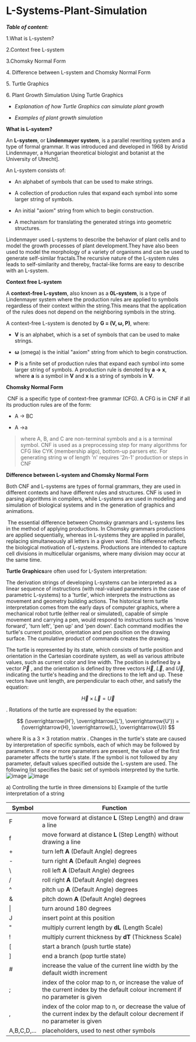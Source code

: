 # L-Systems-Plant-Simulation

***Table of content:***

1.What is L-system?

2.Context free L-system

3.Chomsky Normal Form

4\. Difference between L-system and Chomsky Normal Form

5\. Turtle Graphics

6\. Plant Growth Simulation Using Turtle Graphics

-   *Explanation of how Turtle Graphics can simulate plant
    growth*

-   *Examples of plant growth
    simulation*

**What is L-system?**

An **L-system**, or **Lindenmayer system**, is a parallel rewriting
system and a type of formal grammar. It was introduced and developed in
1968 by Aristid Lindenmayer, a Hungarian theoretical biologist and
botanist at the University of
Utrecht].

An L-system consists of:

-   An alphabet of symbols that can be used to make strings.

-   A collection of production rules that expand each symbol into some
    larger string of symbols.

-   An initial "axiom" string from which to begin construction.

-   A mechanism for translating the generated strings into geometric
    structures.

Lindenmayer used L-systems to describe the behavior of plant cells and
to model the growth processes of plant development.They have also been
used to model the morphology of a variety of organisms and can be used
to generate self-similar
fractals.The recursive nature
of the L-system rules leads to self-similarity and thereby, fractal-like
forms are easy to describe with an
L-system.

**Context free L-system**

A **context-free L-system**, also known as a **0L-system**, is a type
of Lindenmayer system where the production rules are applied to symbols
regardless of their context within the
string.This
means that the application of the rules does not depend on the
neighboring symbols in the
string.

A context-free L-system is denoted by **G = (V, ω,
P)**,
where:

-   **V** is an alphabet, which is a set of symbols that can be used to
    make strings.

-   **ω** (omega) is the initial "axiom" string from which to begin
    construction.

-   **P** is a finite set of production rules that expand each symbol
    into some larger string of
    symbols.
    A production rule is denoted by **a → x**, where **a** is a symbol
    in **V** and **x** is a string of symbols
    in **V**.

**Chomsky Normal Form**

 CNF is a specific type of context-free grammar (CFG). A CFG is in CNF
if all its production rules are of the form:

-   A → BC

-   A →a

> where A, B, and C are non-terminal symbols and a is a terminal
> symbol.
> CNF is used as a preprocessing step for many algorithms for CFG like CYK
> (membership algo), bottom-up parsers
> etc.
> For generating string w of length 'n' requires '2n-1' production or steps in CNF


**Difference between L-system and Chomsky Normal Form**

Both CNF and L-systems are types of formal grammars, they are used in
different contexts and have different rules and structures. CNF is used
in parsing algorithms in compilers, while L-systems are used in modeling
and simulation of biological systems and in the generation of graphics
and animations.

 The essential difference between Chomsky grammars and L-systems lies in
the method of applying productions. In Chomsky grammars productions are
applied sequentially, whereas in L-systems they are applied in parallel,
replacing simultaneously all letters in a given word. This difference
reflects the biological motivation of L-systems. Productions are
intended to capture cell divisions in multicellular organisms, where
many division may occur at the same time.

**Turtle Graphics**are often used for L-System interpretation:

The derivation strings of developing L-systems can be interpreted as a
linear sequence of instructions (with real-valued parameters in the case
of parametric L-systems) to a 'turtle', which interprets the
instructions as movement and geometry building actions. The historical
term turtle interpretation comes from the early days of computer
graphics, where a mechanical robot turtle (either real or simulated),
capable of simple movement and carrying a pen, would respond to
instructions such as 'move forward', 'turn left', 'pen up' and 'pen
down'. Each command modifies the turtle's current position, orientation
and pen position on the drawing surface. The cumulative product of
commands creates the drawing.

The turtle is represented by its state, which consists of turtle
position and orientation in the Cartesian coordinate system, as well as
various attribute values, such as current color and line width. The
position is defined by a vector $\overrightarrow{P}$ , and the
orientation is defined by three vectors $\overrightarrow{H}$,
$\overrightarrow{L}$, and $\overrightarrow{U}$, indicating the turtle's
heading and the directions to the left and up. These vectors have unit
length, are perpendicular to each other, and satisfy the equation:

$$\overrightarrow{H} \times \overrightarrow{L} = \overrightarrow{U}$$

. Rotations of the turtle are expressed by the equation:

$$ 
(\overrightarrow{H'}, \overrightarrow{L'}, \overrightarrow{U'}) = (\overrightarrow{H}, \overrightarrow{L}, \overrightarrow{U})
$$



where R is a 3 $\times$ 3 rotation matrix . Changes in the turtle's
state are caused by interpretation of specific symbols, each of which
may be followed by parameters. If one or more parameters are present,
the value of the first parameter affects the turtle's state. If the
symbol is not followed by any parameter, default values specified
outside the L-system are used. The following list specifies the basic
set of symbols interpreted by the turtle.
![image](https://media.githubusercontent.com/media/Salam-Nik/L-Systems-Plant-Simulation/main/images/image.png?token=A4C6WWCXE5TWUMDIB6NX24LFWV44Y)
![image](https://github.com/Salam-Nik/L-Systems-Plant-Simulation/tree/main/images/image.png)

a\) Controlling the turtle in three dimensions   b) Example of the turtle
interpretation of a string

| **Symbol** | **Function** |
|------------|--------------|
| F          | move forward at distance **L** (Step Length) and draw a line |
| f          | move forward at distance **L** (Step Length) without drawing a line |
| +          | turn left **A** (Default Angle) degrees |
| -          | turn right **A** (Default Angle) degrees |
| \\         | roll left **A** (Default Angle) degrees |
| /          | roll right **A** (Default Angle) degrees |
| ^          | pitch up **A** (Default Angle) degrees |
| &          | pitch down **A** (Default Angle) degrees |
| \|         | turn around 180 degrees |
| J          | insert point at this position |
| "          | multiply current length by **dL** (Length Scale) |
| !          | multiply current thickness by **dT** (Thickness Scale) |
| [          | start a branch (push turtle state) |
| ]          | end a branch (pop turtle state) |
| #          | increase the value of the current line width by the default width increment |
| ;          | index of the color map to n, or increase the value of the current index by the default colour increment if no parameter is given |
| ,          | index of the color map to n, or decrease the value of the current index by the default colour decrement if no parameter is given |
| A,B,C,D,...| placeholders, used to nest other symbols |

